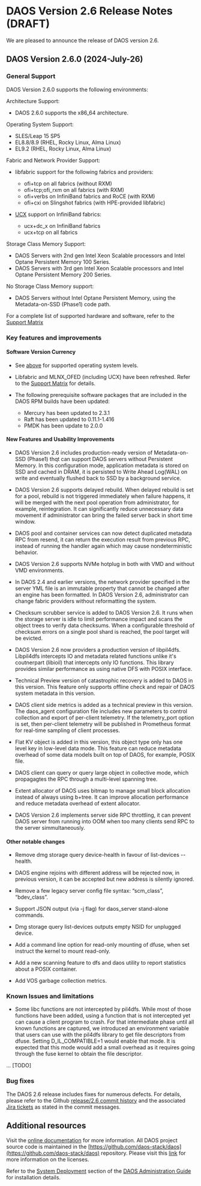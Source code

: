 # DAOS Version 2.6 Release Notes (DRAFT)

We are pleased to announce the release of DAOS version 2.6.

## DAOS Version 2.6.0 (2024-July-26)
### General Support
DAOS Version 2.6.0 supports the following environments:

Architecture Support:

* DAOS 2.6.0 supports the x86\_64 architecture.

Operating System Support:
* SLES/Leap 15 SP5
* EL8.8/8.9 (RHEL, Rocky Linux, Alma Linux)
* EL9.2 (RHEL, Rocky Linux, Alma Linux)

Fabric and Network Provider Support:

* libfabric support for the following fabrics and providers:

    - ofi+tcp on all fabrics (without RXM)
    - ofi+tcp;ofi\_rxm on all fabrics (with RXM)
    - ofi+verbs on InfiniBand fabrics and RoCE (with RXM)
    - ofi+cxi on Slingshot fabrics (with HPE-provided libfabric)

* [UCX](https://docs.daos.io/v2.6/admin/ucx/) support on InfiniBand fabrics:

    - ucx+dc\_x on InfiniBand fabrics
    - ucx+tcp on all fabrics

Storage Class Memory Support:

* DAOS Servers with 2nd gen Intel Xeon Scalable processors and
  Intel Optane Persistent Memory 100 Series.
* DAOS Servers with 3rd gen Intel Xeon Scalable processors and
  Intel Optane Persistent Memory 200 Series.

No Storage Class Memory support:

* DAOS Servers without Intel Optane Persistent Memory, using the
  Metadata-on-SSD (Phase1) code path.

For a complete list of supported hardware and software, refer to the
[Support Matrix](https://docs.daos.io/v2.6/release/support_matrix/)

### Key features and improvements

#### Software Version Currency

* See [above](#General-Support) for supported operating system levels.

* Libfabric and MLNX\_OFED (including UCX) have been refreshed.
  Refer to the
  [Support Matrix](https://docs.daos.io/v2.6/release/support_matrix/)
  for details.

* The following prerequisite software packages that are included
  in the DAOS RPM builds have been updated:

    - Mercury has been updated to 2.3.1
    - Raft has been updated to 0.11.1-1.416
    - PMDK has been update to 2.0.0

#### New Features and Usability Improvements

* DAOS Version 2.6 includes production-ready version of Metadata-on-SSD
  (Phase1) thqt can support DAOS servers without Persistent Memory.
  In this configuration mode, application metadata is stored on SSD and
  cached in DRAM, it is persisted to Write Ahead Log(WAL) on write and
  eventually flushed back to SSD by a background service.

* DAOS Version 2.6 supports delayed rebuild. When delayed rebuild is set
  for a pool, rebuild is not triggered immediately when failure happens,
  it will be merged with the next pool operation from administrator,
  for example, reintegration. It can significantly reduce unnecessary
  data movement if administrator can bring the failed server back in
  short time window.

* DAOS pool and container services can now detect duplicated metadata RPC
  from resend, it can return the execution result from previous RPC,
  instead of running the handler again which may cause nondeterministic
  behavior.

* DAOS Version 2.6 supports NVMe hotplug in both with VMD and without
  VMD environments.

* In DAOS 2.4 and earlier versions, the network provider specified in
  the server YML file is an immutable property that cannot be changed
  after an engine has been formatted. In DAOS Version 2.6, administrator
  can change fabric providers without reformatting the system.

* Checksum scrubber service is added to DAOS Version 2.6. It runs when
  the storage server is idle to limit performance impact and scans the
  object trees to verify data checksums. When a configurable threshold
  of checksum errors on a single pool shard is reached, the pool target
  will be evicted.

* DAOS Version 2.6 now providers a production version of libpil4dfs.
  Libpil4dfs intercepts IO and metadata related functions unlike it's
  coutnerpart (libioil) that intercepts only IO functions. This library 
  provides similar performance as using native DFS with POSIX interface.

* Technical Preview version of catastrophic recovery is added to DAOS in
  this version. This feature only supports offline check and repair of DAOS
  system metadata in this version.

* DAOS client side metrics is added as a technical preview in this version.
  The daos\_agent configuration file includes new parameters to control
  collection and export of per-client telemetry. If the telemetry\_port option
  is set, then per-client telemetry will be published in Prometheus format for
  real-time sampling of client processes.

* Flat KV object is added in this version, this object type only has one
  level key in low-level data mode. This feature can reduce metadata
  overhead of some data models built on top of DAOS, for example, POSIX file.

* DAOS client can query or query large object in collective mode, which
  propagagtes the RPC through a multi-level spanning tree.

* Extent allocator of DAOS uses bitmap to manage small block allocation
  instead of always using b+tree. It can improve allocation performance
  and reduce metadata overhead of extent allocator.

* DAOS Version 2.6 implements server side RPC throttling, it can prevent
  DAOS server from running into OOM when too many clients send RPC to the
  server simmultaneously.

#### Other notable changes

* Remove dmg storage query device-health in favour of list-devices --health.

* DAOS engine rejoins with different address will be rejected now, in
  previous version, it can be accepted but new address is silently ignored.

* Remove a few legacy server config file syntax: “scm\_class”, “bdev\_class”.

* Support JSON output (via -j flag) for daos\_server stand-alone commands.

* Dmg storage query list-devices outputs empty NSID for unplugged device.

* Add a command line option for read-only mounting of dfuse, when set
  instruct the kernel to mount read-only.

* Add a new scanning feature to dfs and daos utility to report statistics
  about a POSIX container.

* Add VOS garbage collection metrics.

### Known Issues and limitations

* Some libc functions are not intercepted by pil4dfs. While most of those functions
  have been added, using a function that is not intercepted yet can cause a client
  program to crash. For that intermediate phase until all known functions are captured,
  we introduced an environment variable that users can use with the pil4dfs library
  to get file descriptors from dfuse. Setting D_IL_COMPATIBLE=1 would enable that mode.
  It is expected that this mode would add a small overhead as it requires going through
  the fuse kernel to obtain the file descriptor.

... [TODO]

### Bug fixes

The DAOS 2.6 release includes fixes for numerous defects.
For details, please refer to the Github
[release/2.6 commit history](https://github.com/daos-stack/daos/commits/release/2.6)
and the associated [Jira tickets](https://jira.daos.io/) as stated in the commit messages.

## Additional resources

Visit the [online documentation](https://docs.daos.io/v2.6/) for more
information. All DAOS project source code is maintained in the
[https://github.com/daos-stack/daos](https://github.com/daos-stack/daos) repository.
Please visit this [link](https://github.com/daos-stack/daos/blob/release/2.6/LICENSE)
for more information on the licenses.

Refer to the [System Deployment](https://docs.daos.io/v2.6/admin/deployment/)
section of the [DAOS Administration Guide](https://docs.daos.io/v2.6/admin/hardware/)
for installation details.
